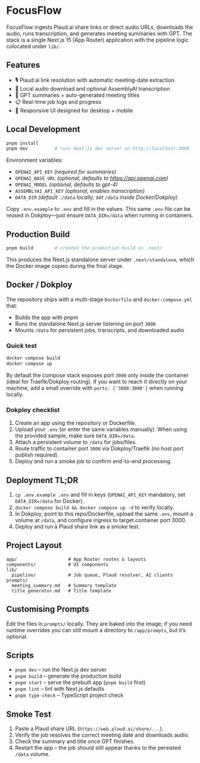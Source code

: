 # FocusFlow

FocusFlow ingests Plaud.ai share links or direct audio URLs, downloads the audio, runs transcription, and generates meeting summaries with GPT. The stack is a single Next.js 15 (App Router) application with the pipeline logic colocated under `lib/`.

## Features

- 🎙️ Plaud.ai link resolution with automatic meeting-date extraction
- 📼 Local audio download and optional AssemblyAI transcription
- 🧠 GPT summaries + auto-generated meeting titles
- 📋 Real-time job logs and progress
- 📱 Responsive UI designed for desktop + mobile

## Local Development

```bash
pnpm install
pnpm dev          # runs Next.js dev server on http://localhost:3000
```

Environment variables:

- `OPENAI_API_KEY` *(required for summaries)*
- `OPENAI_BASE_URL` *(optional, defaults to https://api.openai.com)*
- `OPENAI_MODEL` *(optional, defaults to gpt-4)*
- `ASSEMBLYAI_API_KEY` *(optional, enables transcription)*
- `DATA_DIR` *(default `./data` locally; set `/data` inside Docker/Dokploy)*

Copy `.env.example` to `.env` and fill in the values. This same `.env` file can be reused in Dokploy—just ensure `DATA_DIR=/data` when running in containers.

## Production Build

```bash
pnpm build        # creates the production build in .next/
```

This produces the Next.js standalone server under `.next/standalone`, which the Docker image copies during the final stage.

## Docker / Dokploy

The repository ships with a multi-stage `Dockerfile` and `docker-compose.yml` that:

- Builds the app with pnpm
- Runs the standalone Next.js server listening on port `3000`
- Mounts `/data` for persistent jobs, transcripts, and downloaded audio

### Quick test

```bash
docker compose build
docker compose up
```

By default the compose stack exposes port `3000` only inside the container (ideal for Traefik/Dokploy routing). If you want to reach it directly on your machine, add a small override with `ports: ['3000:3000']` when running locally.

### Dokploy checklist

1. Create an app using the repository or Dockerfile.
2. Upload your `.env` (or enter the same variables manually). When using the provided sample, make sure `DATA_DIR=/data`.
3. Attach a persistent volume to `/data` for jobs/files.
4. Route traffic to container port `3000` via Dokploy/Traefik (no host port publish required).
5. Deploy and run a smoke job to confirm end-to-end processing.

## Deployment TL;DR

1. `cp .env.example .env` and fill in keys (`OPENAI_API_KEY` mandatory, set `DATA_DIR=/data` for Docker).
2. `docker compose build && docker compose up -d` to verify locally.
3. In Dokploy, point to this repo/Dockerfile, upload the same `.env`, mount a volume at `/data`, and configure ingress to target container port 3000.
4. Deploy and run a Plaud share link as a smoke test.

## Project Layout

```
app/                   # App Router routes & layouts
components/            # UI components
lib/
  pipeline/            # Job queue, Plaud resolver, AI clients
prompts/
  meeting_summary.md   # Summary template
  title_generator.md   # Title template
```

## Customising Prompts

Edit the files in `prompts/` locally. They are baked into the image; if you need runtime overrides you can still mount a directory to `/app/prompts`, but it’s optional.

## Scripts

- `pnpm dev` – run the Next.js dev server
- `pnpm build` – generate the production build
- `pnpm start` – serve the prebuilt app (`pnpm build` first)
- `pnpm lint` – lint with Next.js defaults
- `pnpm type-check` – TypeScript project check

## Smoke Test

1. Paste a Plaud share URL (`https://web.plaud.ai/share/...`).
2. Verify the job resolves the correct meeting date and downloads audio.
3. Check the summary and title once GPT finishes.
4. Restart the app – the job should still appear thanks to the persisted `/data` volume.
